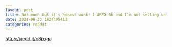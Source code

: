 ```yaml
--- 
layout: post 
title: Not much but it’s honest work! I APED 5k and I’m not selling until I see six figure gain! Mark this post $WKHS 
date: 2021-06-23 1624495413 
categories: reddit 
--- 
```

https://redd.it/o6pxga